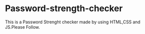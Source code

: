 # Password-strength-checker
This is a Password Strenght checker made by using HTML,CSS and JS.Please Follow.
